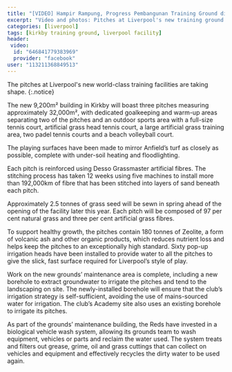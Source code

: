 ```yaml
---
title: "[VIDEO] Hampir Rampung, Progress Pembangunan Training Ground di Kirkby"
excerpt: "Video and photos: Pitches at Liverpool's new training ground take shape"
categories: [liverpool]
tags: [kirkby training ground, liverpool facility]
header:
 video:
  id: "646841779383969"
  provider: "facebook"
user: "113211368849513"
---
```

The pitches at Liverpool's new world-class training facilities are taking shape.
{:.notice}

The new 9,200m² building in Kirkby will boast three pitches measuring approximately 32,000m², with dedicated goalkeeping and warm-up areas separating two of the pitches and an outdoor sports area with a full-size tennis court, artificial grass head tennis court, a large artificial grass training area, two padel tennis courts and a beach volleyball court.

The playing surfaces have been made to mirror Anfield’s turf as closely as possible, complete with under-soil heating and floodlighting.

Each pitch is reinforced using Desso Grassmaster artificial fibres. The stitching process has taken 12 weeks using five machines to install more than 192,000km of fibre that has been stitched into layers of sand beneath each pitch.

Approximately 2.5 tonnes of grass seed will be sewn in spring ahead of the opening of the facility later this year. Each pitch will be composed of 97 per cent natural grass and three per cent artificial grass fibres.

To support healthy growth, the pitches contain 180 tonnes of Zeolite, a form of volcanic ash and other organic products, which reduces nutrient loss and helps keep the pitches to an exceptionally high standard. Sixty pop-up irrigation heads have been installed to provide water to all the pitches to give the slick, fast surface required for Liverpool’s style of play. 

Work on the new grounds’ maintenance area is complete, including a new borehole to extract groundwater to irrigate the pitches and tend to the landscaping on site. The newly-installed borehole will ensure that the club’s irrigation strategy is self-sufficient, avoiding the use of mains-sourced water for irrigation. The club’s Academy site also uses an existing borehole to irrigate its pitches.

As part of the grounds’ maintenance building, the Reds have invested in a biological vehicle wash system, allowing its grounds team to wash equipment, vehicles or parts and reclaim the water used. The system treats and filters out grease, grime, oil and grass cuttings that can collect on vehicles and equipment and effectively recycles the dirty water to be used again.

